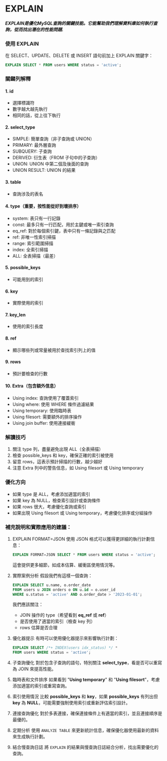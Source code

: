 # EXPLAIN

***EXPLAIN是優化MySQL查詢的關鍵技能。它能幫助我們理解資料庫如何執行查詢，從而找出潛在的性能問題.***

### 使用 EXPLAIN

在 SELECT、UPDATE、DELETE 或 INSERT 語句前加上 EXPLAIN 關鍵字：

```sql
EXPLAIN SELECT * FROM users WHERE status = 'active';
```

### 關鍵列解釋

#### 1. id

* 選擇標識符
* 數字越大越先執行
* 相同的話，從上往下執行

#### 2. select\_type

* SIMPLE: 簡單查詢（非子查詢或 UNION）
* PRIMARY: 最外層查詢
* SUBQUERY: 子查詢
* DERIVED: 衍生表（FROM 子句中的子查詢）
* UNION: UNION 中第二個及後面的查詢
* UNION RESULT: UNION 的結果

#### 3. table

* 查詢涉及的表名

#### 4. type（重要，按性能從好到壞排序）

* system: 表只有一行記錄
* const: 最多只有一行匹配，用於主鍵或唯一索引查詢
* eq\_ref: 對於每個索引鍵，表中只有一條記錄與之匹配
* ref: 非唯一性索引掃描
* range: 索引範圍掃描
* index: 全索引掃描
* ALL: 全表掃描（最差）

#### 5. possible\_keys

* 可能用到的索引

#### 6. key

* 實際使用的索引

#### 7. key\_len

* 使用的索引長度

#### 8. ref

* 顯示哪些列或常量被用於查找索引列上的值

#### 9. rows

* 預計要檢查的行數

#### 10. Extra（包含額外信息）

* Using index: 查詢使用了覆蓋索引
* Using where: 使用 WHERE 條件過濾結果
* Using temporary: 使用臨時表
* Using filesort: 需要額外的排序操作
* Using join buffer: 使用連接緩衝

### 解讀技巧

1. 關注 type 列，盡量避免出現 ALL（全表掃描）
2. 檢查 possible\_keys 和 key，確保正確的索引被使用
3. 留意 rows，這表示預計掃描的行數，越少越好
4. 注意 Extra 列中的警告信息，如 Using filesort 或 Using temporary

### 優化方向

* 如果 type 是 ALL，考慮添加適當的索引
* 如果 key 為 NULL，檢查索引設計或查詢條件
* 如果 rows 很大，考慮優化查詢或索引
* 如果出現 Using filesort 或 Using temporary，考慮優化排序或分組操作

### 補充說明和實際應用的建議：

1.  EXPLAIN FORMAT=JSON 使用 JSON 格式可以獲得更詳細的執行計劃信息：

    ```sql
    EXPLAIN FORMAT=JSON SELECT * FROM users WHERE status = 'active';
    ```

    這會提供更多細節，如成本估算、緩衝區使用情況等。
2.  實際案例分析 假設我們有這樣一個查詢：

    ```sql
    EXPLAIN SELECT u.name, o.order_date
    FROM users u JOIN orders o ON u.id = o.user_id
    WHERE u.status = 'active' AND o.order_date > '2023-01-01';
    ```

    我們應該關注：

    * JOIN 操作的 type（希望看到 **eq\_ref** 或 **ref**）
    * 是否使用了適當的索引（檢查 key 列）
    * rows 估算是否合理
3.  優化器提示 有時可以使用優化器提示來影響執行計劃：

    ```sql
    EXPLAIN SELECT /*+ INDEX(users idx_status) */ *
    FROM users WHERE status = 'active';
    ```
4. 子查詢優化 對於包含子查詢的語句，特別關注 **select\_type**，看是否可以重寫為 JOIN 來提高性能。
5. 臨時表和文件排序 如果看到 "**Using temporary**" 和 "**Using filesort**"，考慮添加適當的索引或重寫查詢。
6. 索引使用情況 比較 **possible\_keys** 和 **key**，如果 **possible\_keys** 有列出但 **key** 為 **NULL**，可能需要強制使用索引或重新評估索引設計。
7. 連接查詢優化 對於多表連接，確保連接條件上有適當的索引，並且連接順序是最優的。
8. 定期分析 使用 `ANALYZE TABLE` 來更新統計信息，確保優化器使用最新的資料來生成執行計劃。
9. 結合慢查詢日誌 將 `EXPLAIN` 的結果與慢查詢日誌結合分析，找出需要優化的查詢。